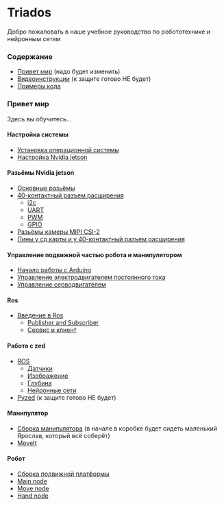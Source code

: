 # Triados
Добро пожаловать в наше учебное руководство по робототехнике и нейронным сетям

### Содержание

* [Привет мир](#привет-мир) (надо будет изменить)
* [Видеоинструкции](#видеоинструкции) (к защите готово НЕ будет)
* [Примеры кода](#примеры-кода)

### Привет мир

Здесь вы обучитесь...

#### Настройка системы
* [Установка операционной системы](docs/linux_installation.md)
* [Настройка Nvidia jetson](docs/setting_up_jetson_nano.md)

#### Разьёмы Nvidia jetson
* [Основные разьёмы](docs/ports.md)
* [40-контактный разъем расширения](docs/40-pin_expansion_header.md)
  * [i2c](docs/i2c.md)
  * [UART](docs/UART.md)
  * [PWM](docs/PWM.md)
  * [GPIO](docs/GPIO.md)
* [Разьёмы камеры MIPI CSI-2](docs/MIPI_CSI.md)
* [Пины у сд карты и у 40-контактный разъем расширения](docs/hz.md)

#### Управление подвижной частью робота и манипулятором
* [Начало работы с Arduino](docs/arduino.md)
* [Управление электродвигателем постоянного тока](docs/dc_motor.md)
* [Управление серводвигателем](docs/servomotor.md)

#### Ros
* [Введение в Ros](docs/ros.md)
  * [Publisher and Subscriber](docs/publisher_and_subscriber.md)
  * [Сервис и клиент](docs/service_and_client.md)

#### Работа с zed
* [ROS](docs/zed.md#ros)
  * [Датчики](docs/sensors.md)
  * [Изображение](docs/camera.md)
  * [Глубина](docs/depth.md)
  * [Нейронные сети](docs/object_detection.md)
* [Pyzed](docs/zed.md#pyzed) (к защите готово НЕ будет)

#### Манипулятор
* [Сборка манипулятора](docs/manipulator_manual.md) (в начале в коробке будет сидеть маленький Ярослав, который всё соберёт)
* [MoveIt](docs/moveit.md)

#### Робот
* [Сборка подвижной платформы](docs/platform.md)
* [Main node](docs/main_node.md)
* [Move node](docs/move_node.md)
* [Hand node](docs/hand_node.md)
